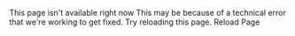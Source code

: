 This page isn't available right now
This may be because of a technical error that we're working to get fixed. Try reloading this page.
Reload Page